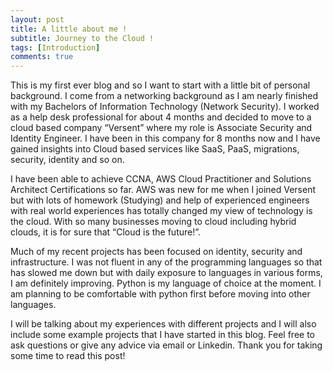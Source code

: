 ```yaml
---
layout: post
title: A little about me !
subtitle: Journey to the Cloud !
tags: [Introduction]
comments: true
---
```


This is my first ever blog and so I want to start with a little bit of personal background. I come from a networking background as I am nearly finished with my Bachelors of Information Technology (Network Security). I worked as a help desk professional for about 4 months and decided to move to a cloud based company “Versent” where my role is Associate Security and Identity Engineer. I have been in this company for 8 months now and I have gained insights  into Cloud based services like SaaS, PaaS, migrations, security, identity and so on.

I have been able to achieve CCNA, AWS Cloud Practitioner and Solutions Architect Certifications so far. AWS was new for me when I joined Versent but with lots of homework (Studying) and help of experienced engineers with real world experiences has totally changed my view of technology is the cloud. With so many businesses moving to cloud including hybrid clouds, it is for sure that “Cloud is the future!”.

Much of my recent projects has been focused on identity, security and infrastructure. I was not fluent in any of the programming languages so that has slowed me down but with daily exposure to languages in various forms, I am definitely improving. Python is my language of choice at the moment. I am planning to be comfortable with python first before moving into other languages.

I will be talking about my experiences with different projects and I will also include some example projects that I have started in this blog. Feel free to ask questions or give any advice via email or Linkedin. Thank you for taking some time to read this post!
